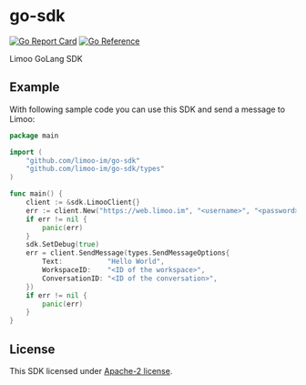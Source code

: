 # go-sdk

[![Go Report Card](https://goreportcard.com/badge/github.com/limoo-im/go-sdk)](https://goreportcard.com/report/github.com/limoo-im/go-sdk)
[![Go Reference](https://pkg.go.dev/badge/github.com/limoo-im/go-sdk.svg)](https://pkg.go.dev/github.com/limoo-im/go-sdk)

Limoo GoLang SDK

## Example

With following sample code you can use this SDK and send a message to Limoo:

```go
package main

import (
    "github.com/limoo-im/go-sdk"
    "github.com/limoo-im/go-sdk/types"
)

func main() {
    client := &sdk.LimooClient{}
    err := client.New("https://web.limoo.im", "<username>", "<password>", false)
    if err != nil {
        panic(err)
    }
    sdk.SetDebug(true)
    err = client.SendMessage(types.SendMessageOptions{
        Text:           "Hello World",
        WorkspaceID:    "<ID of the workspace>",
        ConversationID: "<ID of the conversation>",
    })
    if err != nil {
        panic(err)
    }
}
```

## License
This SDK licensed under [Apache-2 license](LICENSE).
